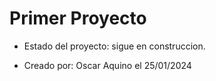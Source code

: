 <h1>Primer Proyecto</h1>

- Estado del proyecto: sigue en construccion.

- Creado por: Oscar Aquino el 25/01/2024
 
